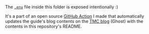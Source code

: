 The [`.env`](./.env) file inside this folder is exposed intentionally :)

It's a part of an open source [GitHub Action](https://github.com/gamemann/ghost-post-update-action) I made that automatically updates the guide's blog contents on the [TMC blog](https://blog.moddingcommunity.com) (Ghost) with the contents in this repository's README.